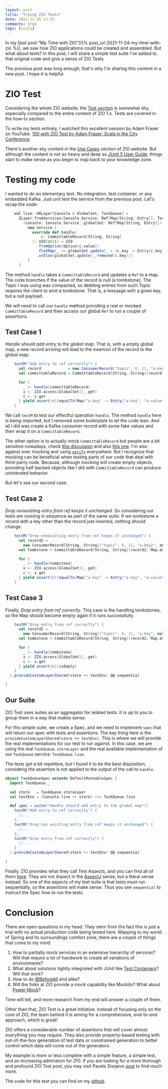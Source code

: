 ```yaml
---
layout: post
title: "Trying ZIO Tests"
date: 2021-11-26 13:22
comments: true
tags: [scala]
---
```


In my [last post "My Time with ZIO"]({% post_url 2021-11-24-my-time-with-zio %}), we saw how ZIO applications could be created and assembled. But what about tests? In this post, I will share a simple test suite I've added to that original code and give a sense of ZIO Tests.

<!--more-->

The previous post was long enough; that's why I'm sharing this content in a new post. I hope it is helpful.

# ZIO Test
Considering the whole ZIO website, the [Test section](https://zio.dev/version-1.x/howto/use-test-assertions) is somewhat shy, especially compared to the entire content of ZIO 1.x. Tests are covered in the how-to section.

To write my tests entirely, I watched this excellent session by Adam Fraser on YouTube: [100 with ZIO Test by Adam Fraser: Scala in the City Conference](https://www.youtube.com/watch?v=qDFfVinjDPQ).

There's another shy content in the [Use Cases](https://zio.dev/version-1.x/usecases/usecases_testing) section of ZIO website. But although the content is not as heavy and deep as [JUnit 5 User Guide](https://junit.org/junit5/docs/current/user-guide/), things start to make sense as you begin to map back to your knowledge zone.

# Testing my code

I wanted to do an elementary test. No integration, test container, or any embedded Kafka. Just unit test the service from the previous post. Let's recap the code:

```scala
    val live: URLayer[Console & GlobalSet, TaskQueue] =
      ZLayer.fromServices[Console.Service, Ref[Map[String, Entry]], TaskQueue.Service] {
        (console: Console.Service, globalSet: Ref[Map[String, Entry]]) =>
          new Service {
            override def handle(
                c: CommittableRecord[String, String]
            ): UIO[Unit] = ZIO
              .fromOption(Option(c.value))
              .flatMap(_ => globalSet.update(_ + (c.key -> Entry(c.key, c.value))))
              .orElse(globalSet.update(_.removed(c.key)))
          }
      }
```

The method `handle` takes a `CommittableRecord` and updates a `Ref` to a map. The code branches if the value of the record is null (a tombstone). The Topic I was using was compacted, so deleting entries from such Topic requires the client to emit a tombstone. That is, a message with a given key, but a null payload.

We will need to call our `handle` method providing a real or mocked `CommittableRecord` and then access our global `Ref` to run a couple of assertions. 

## Test Case 1
*Handle should add entry to the global map*. That is, with a empty global map, a new record arriving will lead to the insertion of the record to the global map:

```scala
    testM("Add entry to ref correctly") {
      val record            = new ConsumerRecord("topic", 0, 21, "a-key", "a-value")
      val committableRecord = CommittableRecord[String, String](record, Map.empty, None)

      for {
        _ <- handle(committableRecord)
        x <- ZIO.access[GlobalSet](_.get)
        c <- x.get
      } yield assert(c)(equalTo(Map("a-key" -> Entry("a-key", "a-value"))))
    }
```

We call `testM` to test our effectful operation `handle`. The method `handle` here is being imported, but I removed some boilerplate to let the code lean. And all I did was create a Kafka consumer record with some fake values and then wrap it on a `CommittableRecord`.

The other option is to actually mock `CommittableRecord` but people are a bit sensitive nowadays, check [this discussion](https://www.reddit.com/r/scala/comments/pz175l/mocking_with_scala3/) and also [this one](https://www.reddit.com/r/scala/comments/pxakhe/comment/herg7mt/). I'm also against over mocking and using [`verify`](https://www.baeldung.com/mockito-verify) everywhere. But I recognize that mocking can be beneficial when testing parts of our code that deal with third-party code. Because, although mocking will create empty objects, providing half backed objects like I did with `CommittableRecord` can produce unintended behavior.

But let's see our second case.

## Test Case 2

*Drop nonexisting entry from ref keeps it unchanged*. So considering our tests are running in sequence as part of the same suite. If we tombstone a record with a key other than the record just inserted, nothing should change.

```scala
    testM("Drop nonexisting entry from ref keeps it unchanged") {
      val record2 =
        new ConsumerRecord[String, String]("topic", 0, 21, "a-key2", null.asInstanceOf[String])
      val tombstone = CommittableRecord[String, String](record2, Map.empty, None)

      for {
        _ <- handle(tombstone)
        x <- ZIO.access[GlobalSet](_.get)
        c <- x.get
      } yield assert(c)(equalTo(Map("a-key" -> Entry("a-key", "a-value"))))
    }
```

## Test Case 3
Finally, *Drop entry from ref correctly*. This case is the handling tombstones, so the Map should become empty again if it runs successfully.

```scala
    testM("Drop entry from ref correctly") {
      val record2 =
        new ConsumerRecord[String, String]("topic", 0, 21, "a-key", null.asInstanceOf[String])
      val tombstone = CommittableRecord[String, String](record2, Map.empty, None)

      for {
        _ <- handle(tombstone)
        x <- ZIO.access[GlobalSet](_.get)
        c <- x.get
      } yield assert(c)(isEmpty)
    }
  ).provideCustomLayerShared(store ++ testEnv) @@ sequential

}
```

## Our Suite
ZIO Test uses suites as an aggregator for related tests. It is up to you to group them in a way that makes sense.

For this simple suite, we create a Spec, and we need to implement `spec` that will return our spec with tests and assertions. The key thing here is the `provideCustomLayerShared(store ++ testEnv)`. This is where we will provide the real implementations for our test to run against. In this case, we are using the real
`TaskQueue.storeLayer` and the real available implementation of our `TaskQueue` service: `TaskQueue.live`.

The tests got a bit repetitive, but I found it to be the best disposition, considerig the assertion is not applied to the output of the call to `handle`. 

```scala
object TaskQueueSpec extends DefaultRunnableSpec {
  import TaskQueue._

  val store   = TaskQueue.storeLayer
  val testEnv = (Console.live ++ store) >>> TaskQueue.live

  def spec = suite("Handle should add entry to the global map")(
    testM("Add entry to ref correctly") { 
      //...
    },
    testM("Drop non existing entry from ref keeps it unchanged") {
      //...
    },
    testM("Drop entry from ref correctly") {
      //...
    }
  ).provideCustomLayerShared(store ++ testEnv) @@ sequential

}
```

Finally, ZIO provides what they call Test Aspects, and you can find all of them [here](https://github.com/zio/zio/blob/master/test/shared/src/main/scala/zio/test/TestAspect.scala). They are not Aspect in the [AspectJ](https://en.wikipedia.org/wiki/AspectJ) sense, but a literal sense instead. So one of the aspects of my test suite is that tests must run sequentially, so the assertions will make sense. Thus you see `sequential` to instruct the Spec how to run the tests.


# Conclusion

There are open questions in my head. They stem from the fact this is just a trial with no actual production code being tested here. Mapping to my world of Spring and its surroundings comfort zone, there are a couple of things that come to my mind:

1. How to partially mock services in an extensive hierarchy of services? Will that require a lot of handwork to create all variations of environments?
1. What about solutions tightly integrated with JUnit like [Test Containers](https://www.testcontainers.org/test_framework_integration/junit_5/)? Will that work?
1. How to do [@BeforeAll](https://junit.org/junit5/docs/5.0.0/api/org/junit/jupiter/api/BeforeAll.html) and alike?
1. Will the folks at ZIO provide a mock capability like Mockito? What about [Power Mock](https://github.com/powermock/powermock)?

Time will tell, and more research from my end will answer a couple of them.

Other than that, ZIO Test is a great initiative. Instead of focusing only on the core of ZIO, the team behind it is aiming for a comprehensive, end-to-end approach, which is great!

ZIO offers a considerable number of assertions that will cover almost everything you may require. They also provide property-based testing with out-of-the-box generation of test data or constrained generation to better control which data will come out of the generators.

My example is more or less complete with a simple feature, a simple test, and an increasing admiration for ZIO. If you are looking for a more thorough and profound ZIO Test post, you may visit Pavels Sisojevs [post](https://scala.monster/zio-test/) to find much more.


The code for this test you can find on my [github](https://github.com/paulosuzart/zio-example/blob/master/src/test/scala/io/bpp/TaskQueueSpec.scala).